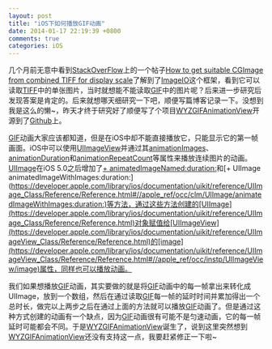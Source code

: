 ```yaml
---
layout: post
title: "iOS下如何播放GIF动画"
date: 2014-01-17 22:19:39 +0800
comments: true
categories: iOS 
---
```


几个月前无意中看到[StackOverFlow](http://stackoverflow.com)上的一个帖子[How to get suitable CGImage from combined TIFF for display scale](http://stackoverflow.com/questions/14458299/how-to-get-suitable-cgimage-from-combined-tiff-for-display-scale)了解到了[ImageIO](https://developer.apple.com/library/ios/documentation/graphicsimaging/Reference/ImageIORefCollection/_index.html)这个框架，看到它可以读取[TIFF][TIFF]中的单张图片，当时就想能不能读取[GIF][GIF]中的图片呢？后来进一步研究后发现答案是肯定的。后来就想哪天细研究一下吧，顺便写篇博客记录一下。没想到我是这么的懒~，昨天才终于研究好了顺便写了个项目[WYZGIFAnimationView](https://github.com/azone/WYZGIFAnimationView)开源到了[Github][github]上。

<!-- more -->

[GIF][GIF]动画大家应该都知道，但是在iOS中却不能直接播放它，只能显示它的第一帧画面。iOS中可以使用[UIImageView](https://developer.apple.com/library/ios/documentation/uikit/reference/UIImageView_Class/Reference/Reference.html)并通过其[animationImages](https://developer.apple.com/library/ios/documentation/uikit/reference/UIImageView_Class/Reference/Reference.html#//apple_ref/occ/instp/UIImageView/animationImages)、[animationDuration](https://developer.apple.com/library/ios/documentation/uikit/reference/UIImageView_Class/Reference/Reference.html#//apple_ref/occ/instp/UIImageView/animationDuration)和[animationRepeatCount](https://developer.apple.com/library/ios/documentation/uikit/reference/UIImageView_Class/Reference/Reference.html#//apple_ref/occ/instp/UIImageView/animationRepeatCount)等属性来播放连续图片的动画。[UIImage](https://developer.apple.com/library/ios/documentation/uikit/reference/UIImage_Class/Reference/Reference.html)在iOS 5.0之后增加了[+ animatedImageNamed:duration:](https://developer.apple.com/library/ios/documentation/uikit/reference/UIImage_Class/Reference/Reference.html#//apple_ref/occ/clm/UIImage/animatedImageNamed:duration:)和[+ UIImage animatedImageWithImages:duration:](https://developer.apple.com/library/ios/documentation/uikit/reference/UIImage_Class/Reference/Reference.html#//apple_ref/occ/clm/UIImage/animatedImageWithImages:duration:)等方法，通过这些方法创建的[UIImage](https://developer.apple.com/library/ios/documentation/uikit/reference/UIImage_Class/Reference/Reference.html)对象赋值给[UIImageView](https://developer.apple.com/library/ios/documentation/uikit/reference/UIImageView_Class/Reference/Reference.html)的[image](https://developer.apple.com/library/ios/documentation/uikit/reference/UIImageView_Class/Reference/Reference.html#//apple_ref/occ/instp/UIImageView/image)属性，同样也可以播放动画。

我们如果想播放[GIF][GIF]动画，其实要做的就是将[GIF][GIF]动画中的每一帧拿出来转化成UIImage，放到一个数组，然后在通过读取[GIF][GIF]每一帧的延时时间并累加得出一个总时长，做完以上两步之后在通过上面的方法就可以播放[GIF][GIF]动画了。但是通过这种方式创建的动画有一个缺点，因为[GIF][GIF]动画很有可能不是匀速动画，它的每一帧延时可能都会不同。于是[WYZGIFAnimationView](https://github.com/azone/WYZGIFAnimationView)诞生了，说到这里突然想到[WYZGIFAnimationView](https://github.com/azone/WYZGIFAnimationView)还没有支持这一点，我要赶紧修正一下啦~


[github]: https://github.com
[TIFF]: http://en.wikipedia.org/wiki/Tagged_Image_File_Format
[GIF]: http://en.wikipedia.org/wiki/GIF


